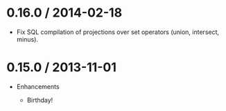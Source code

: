 # 0.16.0 / 2014-02-18

* Fix SQL compilation of projections over set operators (union, intersect,
  minus).

# 0.15.0 / 2013-11-01

* Enhancements

  * Birthday!

